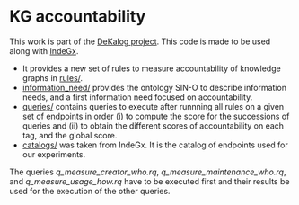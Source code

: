 # KG accountability

This work is part of the [DeKalog project](https://dekalog.univ-nantes.fr).
This code is made to be used along with [IndeGx](https://github.com/Wimmics/dekalog).

- It provides a new set of rules to measure accountability of knowledge graphs in [rules/](https://github.com/Jendersen/KG_accountability/tree/main/rules).
- [information_need/](https://github.com/Jendersen/KG_accountability/tree/main/InformationNeed) provides the ontology SIN-O to describe information needs, and a first information need focused on accountability.
- [queries/](https://github.com/Jendersen/KG_accountability/tree/main/queries) contains queries to execute after runnning all rules on a given set of endpoints in order (i) to compute the score for the successions of queries and (ii) to obtain the different scores of accountability on each tag, and the global score.
- [catalogs/](https://github.com/Jendersen/KG_accountability/tree/main/catalogs) was taken from IndeGx. It is the catalog of endpoints used for our experiments.

The queries *q_measure_creator_who.rq*, *q_measure_maintenance_who.rq*, and *q_measure_usage_how.rq* have to be executed first and their results be used for the execution of the other queries.
